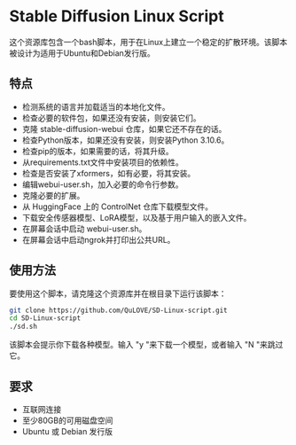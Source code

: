# Stable Diffusion Linux Script

这个资源库包含一个bash脚本，用于在Linux上建立一个稳定的扩散环境。该脚本被设计为适用于Ubuntu和Debian发行版。

## 特点

- 检测系统的语言并加载适当的本地化文件。
- 检查必要的软件包，如果还没有安装，则安装它们。
- 克隆 stable-diffusion-webui 仓库，如果它还不存在的话。
- 检查Python版本，如果还没有安装，则安装Python 3.10.6。
- 检查pip的版本，如果需要的话，将其升级。
- 从requirements.txt文件中安装项目的依赖性。
- 检查是否安装了xformers，如有必要，将其安装。
- 编辑webui-user.sh，加入必要的命令行参数。
- 克隆必要的扩展。
- 从 HuggingFace 上的 ControlNet 仓库下载模型文件。
- 下载安全传感器模型、LoRA模型，以及基于用户输入的嵌入文件。
- 在屏幕会话中启动 webui-user.sh。
- 在屏幕会话中启动ngrok并打印出公共URL。

## 使用方法

要使用这个脚本，请克隆这个资源库并在根目录下运行该脚本：

```bash
git clone https://github.com/QuLOVE/SD-Linux-script.git
cd SD-Linux-script
./sd.sh
```

该脚本会提示你下载各种模型。输入 "y "来下载一个模型，或者输入 "N "来跳过它。

## 要求

- 互联网连接
- 至少80GB的可用磁盘空间
- Ubuntu 或 Debian 发行版
